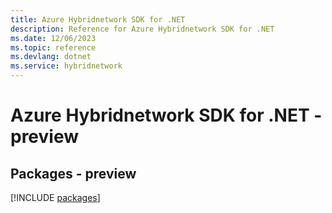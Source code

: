```yaml
---
title: Azure Hybridnetwork SDK for .NET
description: Reference for Azure Hybridnetwork SDK for .NET
ms.date: 12/06/2023
ms.topic: reference
ms.devlang: dotnet
ms.service: hybridnetwork
---
```

# Azure Hybridnetwork SDK for .NET - preview
## Packages - preview
[!INCLUDE [packages](hybridnetwork-index.md)]